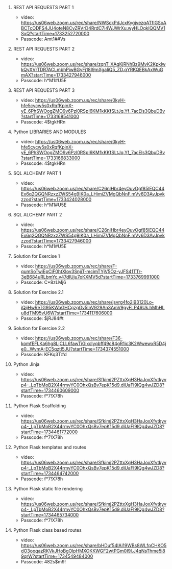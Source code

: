 1.  REST API REQUESTS PART 1
    * video: https://us06web.zoom.us/rec/share/NWSckPdJcxKygjvezqATfIGSoABCTcODFS4JU4oteN8CvZRVrD4RrdC7i4WJWrXu.wyHLOqkIQQMV1SxQ?startTime=1733252720000
    * Passcode: Amt1##Vs

2.  REST API REQUESTS PART 2
    * video: https://us06web.zoom.us/rec/share/zqnT_XAqKjRNhBz9MvK2KpklwkQyXVrTDR7ACLmbhPiwBGyFj18I9mXgaIiQ5_ZD.qYRKQEBkAxWuGmAX?startTime=1733427946000
    * Passcode: h*M1#U5E

3. REST API REQUESTS PART 3
    * video: https://us06web.zoom.us/rec/share/0kyH-hfe5cycw5s0xRqfKpinX-yE_6PhSWOogZMO9v6Pzl0RSpI6KM1kKKfSLtJq.Yf_7acEls3QbuDBv?startTime=1733168541000
    * Passcode: 4$tgkHRn

4. Python LIBRARIES AND MODULES 
    * video: https://us06web.zoom.us/rec/share/0kyH-hfe5cycw5s0xRqfKpinX-yE_6PhSWOogZMO9v6Pzl0RSpI6KM1kKKfSLtJq.Yf_7acEls3QbuDBv?startTime=1733166833000
    * Passcode: 4$tgkHRn

5. SQL ALCHEMY PART 1
    * video: https://us06web.zoom.us/rec/share/C26nlHbr4eyOuvOgf85lEQC44Ex6q2QGQNRzxzZWS54g9IK0a_LHimiZVMgQbNnF.mVv6D3AvJpvkzzod?startTime=1733424028000
    * Passcode: h*M1#U5E
    
6. SQL ALCHEMY PART 2
    * video: https://us06web.zoom.us/rec/share/C26nlHbr4eyOuvOgf85lEQC44Ex6q2QGQNRzxzZWS54g9IK0a_LHimiZVMgQbNnF.mVv6D3AvJpvkzzod?startTime=1733427946000
    * Passcode: h*M1#U5E

7. Solution for Exercise 1 
    * video: https://us06web.zoom.us/rec/share/F-qumSoTwiEpCiF0htXlov3SnjjT-mcimTYjV5Oz-yJFS41TTr-3eB684uRLbmYc.v47dIUju7oKXMV5d?startTime=1733769991000
    * Passcode: C*8zLMj6
  
9. Solution for Exercise 2.1 
    * video: https://us06web.zoom.us/rec/share/jsvrg4fo2i93120Lo-iQijHwReTG95KWoGHCgzgGv5InV929An3AmV9gyFLP46Uk.hMhHLu8dTM95vU6W?startTime=1734117606000
    * Passcode: $jRJ84#t
  
10. Solution for Exercise 2.2 
    * video: https://us06web.zoom.us/rec/share/F36-komfEFLKa6hg8LjCLL6fawTiGixcIyqbff49c84gR1ic3K2WwewxR5D4je0._WvmA-EC5qztI5JU?startTime=1734374551000
    * Passcode:  KFKq3T#d
  
11. Python Jinja
    * video: https://us06web.zoom.us/rec/share/Sfkimj2PZttxXgH3HaJoxXfvtkyvp4-_LpTbMoB2X44rmvYC0OhxQsBv7epK15d9.diUaFI9IQg4wJZD8?startTime=1734460609000
    * Passcode:  f*7!X78h

12. Python Flask Scaffolding
    * video: https://us06web.zoom.us/rec/share/Sfkimj2PZttxXgH3HaJoxXfvtkyvp4-_LpTbMoB2X44rmvYC0OhxQsBv7epK15d9.diUaFI9IQg4wJZD8?startTime=1734461772000
    * Passcode: f*7!X78h

13. Python Flask templates and routes 
    * video: https://us06web.zoom.us/rec/share/Sfkimj2PZttxXgH3HaJoxXfvtkyvp4-_LpTbMoB2X44rmvYC0OhxQsBv7epK15d9.diUaFI9IQg4wJZD8?startTime=1734464742000
    * Passcode: f*7!X78h

14. Python Flask static file rendering
    * video: https://us06web.zoom.us/rec/share/Sfkimj2PZttxXgH3HaJoxXfvtkyvp4-_LpTbMoB2X44rmvYC0OhxQsBv7epK15d9.diUaFI9IQg4wJZD8?startTime=1734465734000
    * Passcode: f*7!X78h

15. Python Flask class based routes
    * video: https://us06web.zoom.us/rec/share/bHDuf54lAi19WBs8WLfpCHKO5dO3ooqazRKVkJHoBgOlpHMXOKKWGF2wtPGm0I9I.J4qNsThme5i89qrW?startTime=1734549484000
    * Passcode: 482s$m9!
